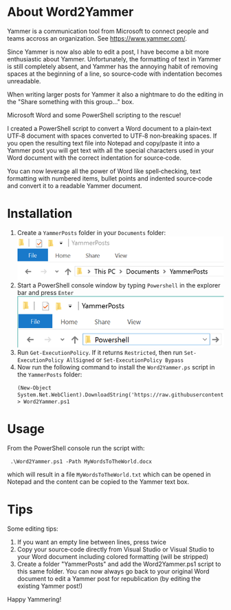 # About Word2Yammer

Yammer is a communication tool from Microsoft to connect people and teams accross an organization. See https://www.yammer.com/.

Since Yammer is now also able to edit a post, I have become a bit more enthusiastic about Yammer. Unfortunately, the formatting of text in Yammer is still completely absent, and Yammer has the annoying habit of removing spaces at the beginning of a line, so source‑code with indentation becomes unreadable.

When writing larger posts for Yammer it also a nightmare to do the editing in the "Share something with this group..." box.

Microsoft Word and some PowerShell scripting to the rescue!

I created a PowerShell script to convert a Word document to a plain‑text UTF‑8 document with spaces converted to UTF‑8 non‑breaking spaces. If you open the resulting text file into Notepad and copy/paste it into a Yammer post you will get text with all the special characters used in your Word document with the correct indentation for source‑code.

You can now leverage all the power of Word like spell‑checking, text formatting with numbered items, bullet points and indented source‑code and convert it to a readable Yammer document.

# Installation

1. Create a ```YammerPosts``` folder in your ```Documents``` folder:
   ![Create YammerPosts folder](images/CreateYammerPostsFolder.png)
2. Start a PowerShell console window by typing ```Powershell``` in the explorer bar and press ```Enter```
   ![Start PowerShell console](images/StartPowerShellConsole.png)
3. Run ```Get-ExecutionPolicy```. If it returns ```Restricted```, then run ```Set-ExecutionPolicy AllSigned``` or ```Set-ExecutionPolicy Bypass```
4. Now run the following command to install the ```Word2Yammer.ps``` script in the ```YammerPosts``` folder:
   ```
   (New-Object System.Net.WebClient).DownloadString('https://raw.githubusercontent.com/svdoever/Word2Yammer/master/Word2Yammer.ps1') > Word2Yammer.ps1
   ```

# Usage 

From the PowerShell console run the script with:

```
 .\Word2Yammer.ps1 ‑Path MyWordsToTheWorld.docx
```

which will result in a file ```MyWordsToTheWorld.txt``` which can be opened in Notepad and the content can be copied to the Yammer text box.

# Tips

Some editing tips:

1. If you want an empty line between lines, press <ENTER> twice
2. Copy your source‑code directly from Visual Studio or Visual Studio to your Word document including colored formatting (will be stripped)
3. Create a folder "YammerPosts"  and add the Word2Yammer.ps1 script to this same folder. You can now always go back to your original Word document to edit a Yammer post for republication (by editing the existing Yammer post!)

Happy Yammering!
